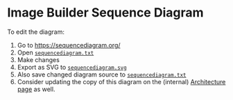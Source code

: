 # Image Builder Sequence Diagram

To edit the diagram:
1. Go to https://sequencediagram.org/
1. Open [`sequencediagram.txt`](./sequencediagram.txt)
1. Make changes
1. Export as SVG to [`sequencediagram.svg`](./sequencediagram.svg)
1. Also save changed diagram source to [`sequencediagram.txt`](./sequencediagram.txt)
1. Consider updating the copy of this diagram on the (internal) [Architecture page](https://www.notion.so/nxpod/Architecture-0e39e570b10f4e8ba7b259629ee3cb74#eb026f0404ae42b898a662a665fcef49) as well.
